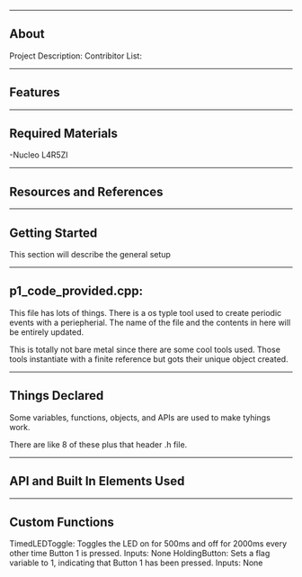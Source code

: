 -------------------
About
-------------------
Project Description: 
Contribitor List:


--------------------
Features
--------------------

--------------------
Required Materials
--------------------
-Nucleo L4R5ZI

--------------------
Resources and References
--------------------


--------------------
Getting Started
--------------------
This section will describe the general setup

--------------------
p1_code_provided.cpp:
--------------------
 
This file has lots of things. There is a os typle tool used to create periodic events with a periepherial. The name of the file and the contents in here will be entirely updated.
 
This is totally not bare metal since there are some cool tools used. Those tools instantiate with a finite reference but gots their unique object created. 


----------
Things Declared
----------
Some variables, functions, objects, and APIs are used to make tyhings work. 

There are like 8 of these plus that header .h file.

----------
API and Built In Elements Used
----------

----------
Custom Functions
----------

TimedLEDToggle:
	Toggles the LED on for 500ms and off for 2000ms every other time Button 1 is pressed. 
	Inputs:
		None
HoldingButton:
    Sets a flag variable to 1, indicating that Button 1 has been pressed.
    Inputs: 
        None


